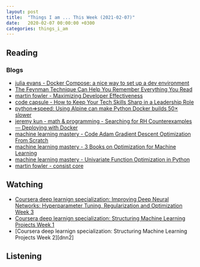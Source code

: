 ```yaml
---
layout: post
title:  "Things I am ... This Week (2021-02-07)"
date:   2020-02-07 00:00:00 +0300
categories: things_i_am
---
```


<!-- # Things I am ... This Week   -->

## Reading  

### Blogs

- [julia evans - Docker Compose: a nice way to set up a dev environment][je1]
- [The Feynman Technique Can Help You Remember Everything You Read][feynman1]
- [martin fowler - Maximizing Developer Effectiveness][mf1]
- [code capsule - How to Keep Your Tech Skills Sharp in a Leadership Role][cc1]
- [python=>speed: Using Alpine can make Python Docker builds 50× slower][ps1]
- [jeremy kun - math & programming - Searching for RH Counterexamples — Deploying with Docker][mp1]
- [machine learning mastery - Code Adam Gradient Descent Optimization From Scratch][mlm1]
- [machine learning mastery - 3 Books on Optimization for Machine Learning][mlm2]
- [machine learning mastery - Univariate Function Optimization in Python][mlm3]
- [martin fowler - consist core][mf2]

## Watching  

- [Coursera deep learnign specialization: Improving Deep Neural Networks: Hyperparameter Tuning, Regularization and Optimization Week 3][dnn0]
- [Coursera deep learnign specialization: Structuring Machine Learning Projects Week 1][dnn1]
- [Coursera deep learnign specialization: Structuring Machine Learning Projects Week 2][dnn2]

## Listening  

[je1]:https://jvns.ca/blog/2021/01/04/docker-compose-is-nice/
[feynman1]:https://medium.com/age-of-awareness/the-feynman-technique-will-make-you-remember-what-you-read-f0bce8cc4c43
[mf1]:https://martinfowler.com/articles/developer-effectiveness.html
[cc1]:https://codecapsule.com/2021/01/05/how-to-keep-your-tech-skills-sharp-in-a-leadership-role/
[ps1]:https://pythonspeed.com/articles/alpine-docker-python/
[mp1]:https://jeremykun.com/2021/01/04/searching-for-rh-counterexamples-deploying-with-docker/
[dnn0]:https://www.coursera.org/learn/deep-neural-network/home/week/3
[dnn1]:https://www.coursera.org/learn/machine-learning-projects/home/week/1
[dnn1]:https://www.coursera.org/learn/machine-learning-projects/home/week/2
[mlm1]:https://machinelearningmastery.com/adam-optimization-from-scratch/
[mlm2]:https://machinelearningmastery.com/books-on-optimization-for-machine-learning/
[mlm3]:https://machinelearningmastery.com/univariate-function-optimization-in-python/
[mf2]:https://martinfowler.com/articles/patterns-of-distributed-systems/consistent-core.html